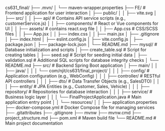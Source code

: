 cs631_final/
├── .mvn/
│   └── maven-wrapper.properties
├── FE/                            # Frontend application for user interaction
│   ├── public/
│   │   ├── vite.svg 
│   ├── src/
│   │   ├── api/                   # Contains API service scripts (e.g., customerService.js)
│   │   ├── components/            # React or Vue components for UI
│   │   ├── assets/                 # contains react.svg file
│   │   ├── App.css               # CSS/SCSS files
│   │   ├── App.jsx
│   │   ├── index.css
│   │   ├── main.jsx
│   ├── .gitignore
│   ├── index.html
│   ├── eslint.config.js
│   ├── vite.config.js
│   ├── package.json
│   ├── package-lock.json
│   └── README.md
├── mysql/                         # Database initialization and scripts
│   ├── create_table.sql           # Script for creating tables
│   ├── seed.sql                   # Script for seeding initial data
│   ├── validation.sql             # Additional SQL scripts for database integrity checks
│   └── README.md
├── src/                           # Backend Spring Boot application
│   ├── main/
│   │   ├── java/
│   │   │   └── com/njit/cs631/final_project/
│   │   │       ├── config/        # Application configuration (e.g., WebConfig)
│   │   │       ├── controller/    # RESTful API controllers
│   │   │       ├── dto/           # Data Transfer Objects (e.g., SalesDTO)
│   │   │       ├── entity/        # JPA Entities (e.g., Customer, Sales, Vehicle)
│   │   │       ├── repository/    # Repositories for database interaction
│   │   │       ├── service/       # Business logic layer
│   │   │       └── FinalProjectApplication.java # Main application entry point
│   │   └── resources/
│   │       ├── application.properties
├── docker-compose.yml             # Docker Compose file for managing services
├── .gitattributes
├── .gitignore
├── mvnw
├── mvnw.cmd
├── project_structure.md
├── pom.xml                        # Maven build file
└── README.md                      # Main project documentation
